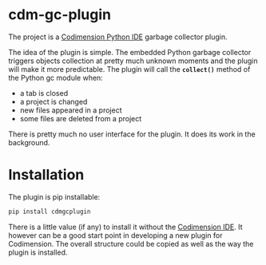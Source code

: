 # cdm-gc-plugin
The project is a [Codimension Python IDE](http://codimension.org) garbage collector plugin.

The idea of the plugin is simple. The embedded Python garbage collector triggers objects collection at pretty
much unknown moments and the plugin will make it more predictable. The plugin will call the
**`collect()`** method of the Python gc module when:
* a tab is closed
* a project is changed
* new files appeared in a project
* some files are deleted from a project

There is pretty much no user interface for the plugin. It does its work in the background.


# Installation
The plugin is pip installable:

```bash
pip install cdmgcplugin
```

There is a little value (if any) to install it without the [Codimension IDE](http://codimension.org).
It however can be a good start point in developing a new plugin for Codimension. The overall structure
could be copied as well as the way the plugin is installed.
